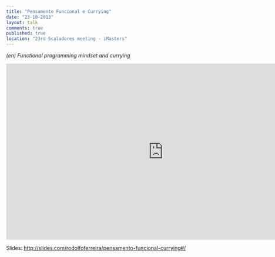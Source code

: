 ```yaml
---
title: "Pensamento Funcional e Currying"
date: "23-10-2013"
layout: talk
comments: true
published: true
location: "23rd Scaladores meeting - iMasters"
---
```


_(en) Functional programming mindset and currying_

<iframe width="853" height="480" src="https://www.youtube.com/embed/IG274oZaz2k" frameborder="0" allowfullscreen></iframe>

Slides: http://slides.com/rodolfoferreira/pensamento-funcional-currying#/
